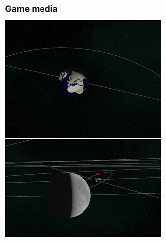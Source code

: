 # Game media

![Planet](/assets/media/screenshots/screenshot2.png)
![Planet](/assets/media/screenshots/screenshot3.png)
